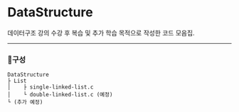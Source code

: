 # DataStructure
데이터구조 강의 수강 후 복습 및 추가 학습 목적으로 작성한 코드 모음집.

---
### 📁구성
```
DataStructure
├ List
│    ├ single-linked-list.c
│    └ double-linked-list.c (예정)
└ (추가 예정)
```
